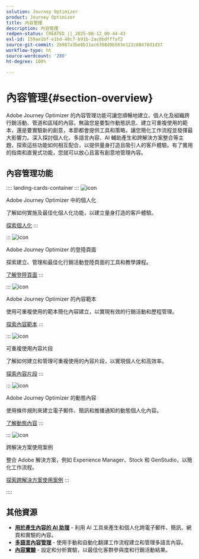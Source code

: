 ```yaml
---
solution: Journey Optimizer
product: Journey Optimizer
title: 內容管理
description: 內容管理
redpen-status: CREATED_||_2025-08-12_00-44-43
exl-id: 159ae1bf-e1bd-48c7-b91b-2ac8bdfffaf2
source-git-commit: 2b907a3be8b11ac6308d0b563e122c88478d1d37
workflow-type: ht
source-wordcount: '280'
ht-degree: 100%

---
```


# 內容管理{#section-overview}

Adobe Journey Optimizer 的內容管理功能可讓您順暢地建立、個人化及組織跨行銷活動、管道和區域的內容。無論您是要製作動態訊息、建立可重複使用的範本，還是要實驗新的創意，本節都會提供工具和策略，讓您簡化工作流程並發揮最大影響力。深入探討個人化、多語言內容、AI 輔助產生和跨解決方案整合等主題，探索這些功能如何相互配合，以提供量身打造且吸引人的客戶體驗。有了實用的指南和直覺式功能，您就可以放心且富有創意地管理內容。

## 內容管理功能

:::: landing-cards-container
:::
![icon](https://cdn.experienceleague.adobe.com/icons/bullseye.svg)

Adobe Journey Optimizer 中的個人化

了解如何實施及最佳化個人化功能，以建立量身打造的客戶體驗。

[探索個人化](personalization-landing-page.md)
:::

:::
![icon](https://cdn.experienceleague.adobe.com/icons/circle-play.svg)

Adobe Journey Optimizer 的登陸頁面

探索建立、管理和最佳化行銷活動登陸頁面的工具和教學課程。

[了解登陸頁面](landing-pages-landing-page.md)
:::

:::
![icon](https://cdn.experienceleague.adobe.com/icons/list-check.svg)

Adobe Journey Optimizer 的內容範本

使用可重複使用的範本簡化內容建立，以實現有效的行銷活動和歷程管理。

[探索內容範本](content-templates-landing-page.md)
:::

:::
![icon](https://cdn.experienceleague.adobe.com/icons/puzzle-piece.svg)

可重複使用內容片段

了解如何建立和管理可重複使用的內容片段，以實現個人化和高效率。

[探索內容片段](fragments-landing-page.md)
:::

:::
![icon](https://cdn.experienceleague.adobe.com/icons/gear.svg)

Adobe Journey Optimizer 的動態內容

使用條件規則來建立電子郵件、簡訊和推播通知的動態個人化內容。

[了解動態內容](dynamic-landing-page.md)
:::

:::
![icon](https://cdn.experienceleague.adobe.com/icons/puzzle-piece.svg)

跨解決方案使用案例

整合 Adobe 解決方案，例如 Experience Manager、Stock 和 GenStudio，以簡化工作流程。

[探索跨解決方案使用案例](combine-landing-page.md)
:::

::::


## 其他資源

- **[用於產生內容的 AI 助理](ai-assistant-landing-page.md)** - 利用 AI 工具來產生和個人化跨電子郵件、簡訊、網頁和實驗的內容。
- **[多語言內容管理](content-multilingual-landing-page.md)** - 使用手動和自動化翻譯工作流程建立和管理多語言內容。
- **[內容實驗](content-experiment-landing-page.md)** - 設定和分析實驗，以最佳化客群參與度和行銷活動結果。
